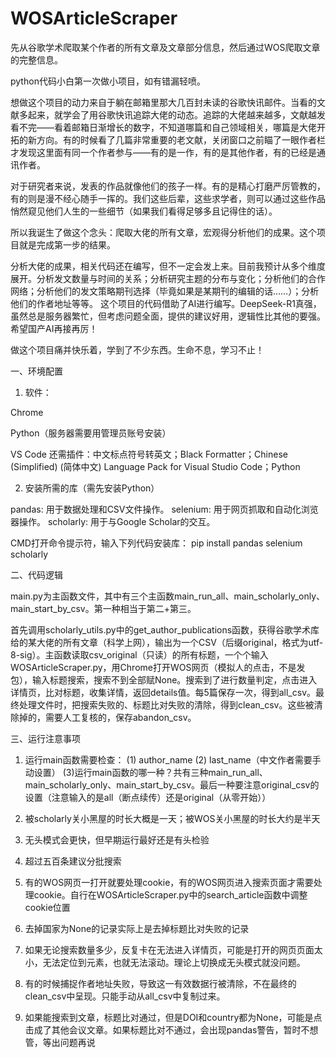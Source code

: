 # WOSArticleScraper
先从谷歌学术爬取某个作者的所有文章及文章部分信息，然后通过WOS爬取文章的完整信息。

python代码小白第一次做小项目，如有错漏轻喷。

想做这个项目的动力来自于躺在邮箱里那大几百封未读的谷歌快讯邮件。当看的文献多起来，就学会了用谷歌快讯追踪大佬的动态。追踪的大佬越来越多，文献越发看不完——看着邮箱日渐增长的数字，不知道哪篇和自己领域相关，哪篇是大佬开拓的新方向。有的时候看了几篇非常重要的老文献，关闭窗口之前瞄了一眼作者栏才发现这里面有同一个作者参与——有的是一作，有的是其他作者，有的已经是通讯作者。

对于研究者来说，发表的作品就像他们的孩子一样。有的是精心打磨严厉管教的，有的则是漫不经心随手一挥的。我们这些后辈，这些求学者，则可以通过这些作品悄然窥见他们人生的一些细节（如果我们看得足够多且记得住的话）。

所以我诞生了做这个念头：爬取大佬的所有文章，宏观得分析他们的成果。这个项目就是完成第一步的结果。

分析大佬的成果，相关代码还在编写，但不一定会发上来。目前我预计从多个维度展开。分析发文数量与时间的关系；分析研究主题的分布与变化；分析他们的合作网络；分析他们的发文策略期刊选择（毕竟如果是某期刊的编辑的话……）；分析他们的作者地址等等。
这个项目的代码借助了AI进行编写。DeepSeek-R1真强，虽然总是服务器繁忙，但考虑问题全面，提供的建议好用，逻辑性比其他的要强。希望国产AI再接再厉！

做这个项目痛并快乐着，学到了不少东西。生命不息，学习不止！


一、环境配置

1. 软件：
   
Chrome

Python（服务器需要用管理员账号安装）

VS Code
还需插件：中文标点符号转英文；Black Formatter；Chinese (Simplified) (简体中文) Language Pack for Visual Studio Code；Python

2. 安装所需的库（需先安装Python）

pandas: 用于数据处理和CSV文件操作。
selenium: 用于网页抓取和自动化浏览器操作。
scholarly: 用于与Google Scholar的交互。

CMD打开命令提示符，输入下列代码安装库：
pip install pandas selenium scholarly


二、代码逻辑

main.py为主函数文件，其中有三个主函数main_run_all、main_scholarly_only、main_start_by_csv。第一种相当于第二+第三。

首先调用scholarly_utils.py中的get_author_publications函数，获得谷歌学术库给的某大佬的所有文章（科学上网），输出为一个CSV（后缀original，格式为utf-8-sig）。主函数读取csv_original（只读）的所有标题，一个个输入WOSArticleScraper.py，用Chrome打开WOS网页（模拟人的点击，不是发包），输入标题搜索，搜索不到全部赋None。搜索到了进行数量判定，点击进入详情页，比对标题，收集详情，返回details值。每5篇保存一次，得到all_csv。最终处理文件时，把搜索失败的、标题比对失败的清除，得到clean_csv。这些被清除掉的，需要人工复核的，保存abandon_csv。


三、运行注意事项

1. 运行main函数需要检查：
(1) author_name
(2) last_name（中文作者需要手动设置）
(3)运行main函数的哪一种？共有三种main_run_all、main_scholarly_only、main_start_by_csv。最后一种要注意original_csv的设置（注意输入的是all（断点续传）还是original（从零开始））

2. 被scholarly关小黑屋的时长大概是一天；被WOS关小黑屋的时长大约是半天

3. 无头模式会更快，但早期运行最好还是有头检验

4. 超过五百条建议分批搜索

5. 有的WOS网页一打开就要处理cookie，有的WOS网页进入搜索页面才需要处理cookie。自行在WOSArticleScraper.py中的search_article函数中调整cookie位置

6. 去掉国家为None的记录实际上是去掉标题比对失败的记录

7. 如果无论搜索数量多少，反复卡在无法进入详情页，可能是打开的网页页面太小，无法定位到元素，也就无法滚动。理论上切换成无头模式就没问题。

8. 有的时候捕捉作者地址失败，导致这一有效数据行被清除，不在最终的clean_csv中呈现。只能手动从all_csv中复制过来。

9. 如果能搜索到文章，标题比对通过，但是DOI和country都为None，可能是点击成了其他会议文章。如果标题比对不通过，会出现pandas警告，暂时不想管，等出问题再说

